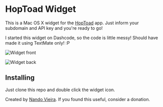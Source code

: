 HopToad Widget
==============

This is a Mac OS X widget for the [HopToad](http://hoptoadapp.com) app. Just inform your subdomain and API key and you're ready to go!

I started this widget on Dashcode, so the code is little messy! Should have made it using TextMate only! :P

![Widget front](http://f.simplesideias.com.br/hoptoad-widget-front.png)

![Widget back](http://f.simplesideias.com.br/hoptoad-widget-back.png)


Installing
----------

Just clone this repo and double click the widget icon.

Created by [Nando Vieira](http://simplesideias.com.br). If you found this useful, consider a donation.